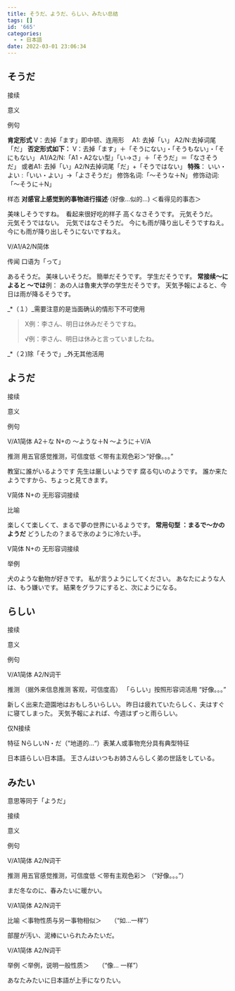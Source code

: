 ```yaml
---
title: そうだ、ようだ、らしい、みたい总结
tags: []
id: '665'
categories:
  - - 日本語
date: 2022-03-01 23:06:34
---
```


## そうだ

接续

意义 

例句

**肯定形式** V：去掉「ます」即中顿、连用形　 A1: 去掉「い」 A2/N:去掉词尾「だ」 **否定形式如下：** V：去掉「ます」＋「そうにない」・「そうもない」・「そにもない」 A1/A2/N:「A1・A2ない型」「い→さ」＋「そうだ」＝「なさそうだ」 或者A1: 去掉「い」A2/N去掉词尾「だ」+「そうではない」 **特殊**： いい・よい :「いい・よい」→「よさそうだ」 修饰名词:「〜そうな＋N」 修饰动词:「〜そうに＋N」

样态 **对感官上感觉到的事物进行描述**·（好像...似的...) ＜看得见的事态＞

美味しそうですね。　看起来很好吃的样子 高くなさそうです。 元気そうだ。　　　元気そうではない。　元気ではなさそうだ。 今にも雨が降り出しそうですねえ。 今にも雨が降り出しそうにないですねえ。

V/A1/A2/N简体

传闻 口语为「って」

あるそうだ。 美味しいそうだ。 簡単だそうです。 学生だそうです。 **常接续～によると 〜では**例： あの人は魯東大学の学生だそうです。 天気予報によると、今日は雨が降るそうです。

_\*（１）_需要注意的是当面确认的情形下不可使用

> X例：李さん、明日は休みだそうですね。
> 
> √例：李さん、明日は休みと言っていましたね。

_\*（２)除「そうで」_外无其他活用

## ようだ

接续

意义

例句

V/A1简体 A2＋な N+の 〜ような＋N 〜ように＋V/A

推测 用五官感觉推测，可信度低 ＜带有主观色彩＞“好像。。。”

教室に誰がいるようです 先生は厳しいようです 腐る匂いのようです。 誰か来たようですから、ちょっと見てきます。

V简体 N+の 无形容词接续

比喻

楽しくて楽しくて、まるで夢の世界にいるようです。 **常用句型 ：まるで～かのようだ** どうしたの？まるで氷のように冷たい手。

V简体 N+の 无形容词接续

举例

犬のような動物が好きです。 私が言うようにしてください。 あなたにような人は、もう嫌いです。 結果をグラフにすると、次にようになる。

<!--bzsP221-->

## らしい

接续

意义

例句

V/A1简体 A2/N词干

推测 （据外来信息推测 客观，可信度高） 「らしい」按照形容词活用 “好像。。。”

新しく出来た遊園地はおもしろいらしい。 昨日は疲れていたらしく、夫はすぐに寝てしまった。 天気予報によれば、今週はずっと雨らしい。

仅N接续

特征 NらしいN・だ（“地道的...“）表某人或事物充分具有典型特征

日本語らしい日本語。 王さんはいつもお姉さんらしく弟の世話をしている。

<!--bzsP193-->

## みたい

意思等同于「ようだ」

接续

意义

例句

V/A1简体 A2/N词干

推测 用五官感觉推测，可信度低 ＜带有主观色彩＞ （“好像。。。”）

まだ冬なのに、春みたいに暖かい。

V/A1简体 A2/N词干

比喻 ＜事物性质与另一事物相似＞　　（“如...一样”）

部屋が汚い、泥棒にいられたみたいだ。

V/A1简体 A2/N词干

举例 ＜举例，说明一般性质＞　　（“像... 一样”）

あなたみたいに日本語が上手になりたい。